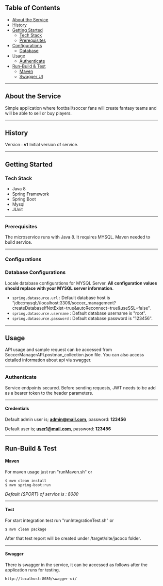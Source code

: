 ## Table of Contents

* [About the Service](#about-the-service)
* [History](#history)
* [Getting Started](#getting-started)
    * [Tech Stack](#tech-stack)
    * [Prerequisites](#prerequisites)
* [Configurations](#configurations)
    * [Database](#database-configurations)    
* [Usage](#usage)
    * [Authenticate](#authenticate)
* [Run-Build & Test](#run-build--test)
    * [Maven](#maven)
    * [Swagger UI](#swagger)		

---
## About the Service

Simple application where football/soccer fans will create fantasy teams and will be able to sell or buy players. 

---
## History

Version : <b>v1</b> Initial version of service.

---
## Getting Started


### Tech Stack

- Java 8
- Spring Framework
- Spring Boot
- Mysql  
- JUnit

---

### Prerequisites

The microservice runs with Java 8. It requires MYSQL. Maven needed to build service.

---
### Configurations

### Database Configurations

Locale database configurations for MYSQL Server. <b>All configuration values should replace with your MYSQL server information.</b>

* `spring.datasource.url` : Default database host is "jdbc:mysql://localhost:3306/soccer_management?createDatabaseIfNotExist=true&autoReconnect=true&useSSL=false". 
* `spring.datasource.username` : Default database username is "root". 
* `spring.datasource.password` : Default database password is "123456". 

---
## Usage

API usage and sample request can be accessed from SoccerManagerAPI.postman_collection.json file. You can also access detailed information about api via swagger.

---
### Authenticate

Service endpoints secured. Before sending requests, JWT needs to be add as a bearer token to the header parameters.

---
#### Credentials
Default admin user is; <b>admin@mail.com</b>, password: <b>123456</b>

Default user is; <b>user1@mail.com</b>, password: <b>123456</b>

---
## Run-Build & Test

#### Maven

For maven usage just run "runMaven.sh" or

```ssh
$ mvn clean install
$ mvn spring-boot:run
```
*Default {$PORT} of service is : 8080*

---
#### Test

For start integration test run "runIntegrationTest.sh" or

```ssh
$ mvn clean package
```
After that test report will be created under /target/site/jacoco folder.

---
#### Swagger

There is swagger in the service, it can be accessed as follows after the application runs for testing. 

`http://localhost:8080/swagger-ui/`
